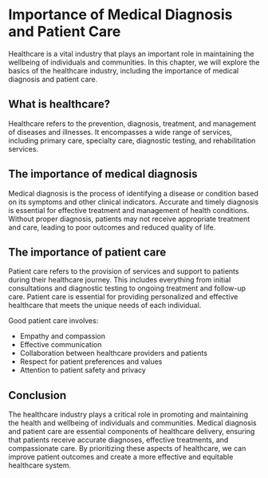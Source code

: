 Importance of Medical Diagnosis and Patient Care
==========================================================================================

Healthcare is a vital industry that plays an important role in maintaining the wellbeing of individuals and communities. In this chapter, we will explore the basics of the healthcare industry, including the importance of medical diagnosis and patient care.

What is healthcare?
-------------------

Healthcare refers to the prevention, diagnosis, treatment, and management of diseases and illnesses. It encompasses a wide range of services, including primary care, specialty care, diagnostic testing, and rehabilitation services.

The importance of medical diagnosis
-----------------------------------

Medical diagnosis is the process of identifying a disease or condition based on its symptoms and other clinical indicators. Accurate and timely diagnosis is essential for effective treatment and management of health conditions. Without proper diagnosis, patients may not receive appropriate treatment and care, leading to poor outcomes and reduced quality of life.

The importance of patient care
------------------------------

Patient care refers to the provision of services and support to patients during their healthcare journey. This includes everything from initial consultations and diagnostic testing to ongoing treatment and follow-up care. Patient care is essential for providing personalized and effective healthcare that meets the unique needs of each individual.

Good patient care involves:

* Empathy and compassion
* Effective communication
* Collaboration between healthcare providers and patients
* Respect for patient preferences and values
* Attention to patient safety and privacy

Conclusion
----------

The healthcare industry plays a critical role in promoting and maintaining the health and wellbeing of individuals and communities. Medical diagnosis and patient care are essential components of healthcare delivery, ensuring that patients receive accurate diagnoses, effective treatments, and compassionate care. By prioritizing these aspects of healthcare, we can improve patient outcomes and create a more effective and equitable healthcare system.
